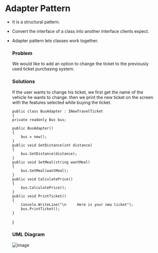 # Adapter Pattern
  - It is a structural pattern.
  - Convert the interface of a class into another interface clients expect.
  - Adapter pattern lets classes work together.

    <h3>Problem</h3>
        We would like to add an option to change the ticket to the previously used ticket purchasing system.

    <h3>Solutions</h3>
        If the user wants to change his ticket, we first get the name of the vehicle he wants to change. then we print the new ticket on the screen with the features selected while buying the ticket.

        public class BusAdapter : INewTravelTicket
        {
        private readonly Bus bus;

        public BusAdapter()
        {
            bus = new();
        }
        public void SetDistance(int distance)
        {
            bus.SetDistance(distance);
        }
        public void SetMeal(string wantMeal)
        {
            bus.SetMeal(wantMeal);
        }
        public void CalculatePrice()
        {
            bus.CalculatePrice();
        }
        public void PrintTicket()
        {
            Console.WriteLine("\n     Here is your new ticket");
            bus.PrintTicket();
        }
    }

    <h3>UML Diagram</h3>

    ![image](https://github.com/ErkanOzcanoglu/DesignPatterns/assets/98085368/c90331bb-8e2b-45be-ae6b-d0a370f611bb)
